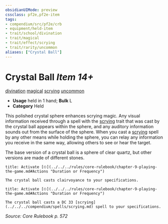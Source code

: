 ```yaml
---
obsidianUIMode: preview
cssclass: pf2e,pf2e-item
tags:
- compendium/src/pf2e/crb
- equipment/held-item
- trait/school/divination
- trait/magical
- trait/effect/scrying
- trait/rarity/uncommon
aliases: ["Crystal Ball"]
---
```

# Crystal Ball *Item 14+*  
[divination](divination.md)  [magical](magical.md)  [scrying](rules/traits/scrying.md)  [uncommon](uncommon.md)  

- **Usage** held in 1 hand; **Bulk** L
- **Category** Held

This polished crystal sphere enhances scrying magic. Any visual information received through a spell with the [scrying](rules/traits/scrying.md) trait that was cast by the crystal ball appears within the sphere, and any auditory information sounds out from the surface of the sphere. When you cast a [scrying](../../spells/scrying.md) spell by any other means while holding the sphere, you can relay any information you receive in the same way, allowing others to see or hear the target.

The base version of a crystal ball is a sphere of clear quartz, but other versions are made of different stones.

```ad-embed-ability
title: Activate [⏲](../../../rules/core-rulebook/chapter-9-playing-the-game.md#Actions "Duration or Frequency")

The crystal ball casts clairvoyance to your specifications.
```

```ad-embed-ability
title: Activate [⏲](../../../rules/core-rulebook/chapter-9-playing-the-game.md#Actions "Duration or Frequency")

The crystal ball casts a DC 33 [scrying](../../../compendium/spells/scrying.md) spell to your specifications.
```

*Source: Core Rulebook p. 572*
